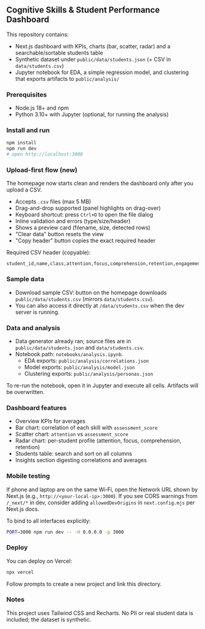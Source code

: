 ## Cognitive Skills & Student Performance Dashboard

This repository contains:
- Next.js dashboard with KPIs, charts (bar, scatter, radar) and a searchable/sortable students table
- Synthetic dataset under `public/data/students.json` (+ CSV in `data/students.csv`)
- Jupyter notebook for EDA, a simple regression model, and clustering that exports artifacts to `public/analysis/`

### Prerequisites
- Node.js 18+ and npm
- Python 3.10+ with Jupyter (optional, for running the analysis)

### Install and run
```bash
npm install
npm run dev
# open http://localhost:3000
```

### Upload-first flow (new)
The homepage now starts clean and renders the dashboard only after you upload a CSV.
- Accepts `.csv` files (max 5 MB)
- Drag-and-drop supported (panel highlights on drag-over)
- Keyboard shortcut: press `Ctrl+O` to open the file dialog
- Inline validation and errors (type/size/header)
- Shows a preview card (filename, size, detected rows)
- "Clear data" button resets the view
- "Copy header" button copies the exact required header

Required CSV header (copyable):
```
student_id,name,class,attention,focus,comprehension,retention,engagement_time,assessment_score
```

### Sample data
- Download sample CSV: button on the homepage downloads `public/data/students.csv` (mirrors `data/students.csv`).
- You can also access it directly at `/data/students.csv` when the dev server is running.

### Data and analysis
- Data generator already ran; source files are in `public/data/students.json` and `data/students.csv`.
- Notebook path: `notebooks/analysis.ipynb`.
  - EDA exports: `public/analysis/correlations.json`
  - Model exports: `public/analysis/model.json`
  - Clustering exports: `public/analysis/personas.json`

To re-run the notebook, open it in Jupyter and execute all cells. Artifacts will be overwritten.

### Dashboard features
- Overview KPIs for averages
- Bar chart: correlation of each skill with `assessment_score`
- Scatter chart: `attention` vs `assessment_score`
- Radar chart: per-student profile (attention, focus, comprehension, retention)
- Students table: search and sort on all columns
- Insights section digesting correlations and averages

### Mobile testing
If phone and laptop are on the same Wi‑Fi, open the Network URL shown by Next.js (e.g., `http://<your-local-ip>:3000`). If you see CORS warnings from `/_next/*` in dev, consider adding `allowedDevOrigins` in `next.config.mjs` per Next.js docs.

To bind to all interfaces explicitly:
```bash
PORT=3000 npm run dev -- -H 0.0.0.0 -p 3000
```

### Deploy
You can deploy on Vercel:
```bash
npx vercel
```
Follow prompts to create a new project and link this directory.

### Notes
This project uses Tailwind CSS and Recharts. No PII or real student data is included; the dataset is synthetic.
